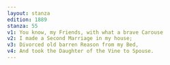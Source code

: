 ```yaml
---
layout: stanza
edition: 1889
stanza: 55
v1: You know, my Friends, with what a brave Carouse
v2: I made a Second Marriage in my house;
v3: Divorced old barren Reason from my Bed,
v4: And took the Daughter of the Vine to Spouse.
---
```

